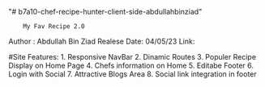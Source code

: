 "# b7a10-chef-recipe-hunter-client-side-abdullahbinziad" 


<!-- ******************** -->
        My Fav Recipe 2.0
  Author : Abdullah Bin Ziad
  Realese Date: 04/05/23
  Link: 

  #Site Features: 1. Responsive NavBar
                  2. Dinamic Routes
                  3. Populer Recipe Display on Home Page
                  4. Chefs information on Home
                  5. Editabe Footer
                  6. Login with Social 
                  7. Attractive Blogs Area
                  8. Social link integration in footer